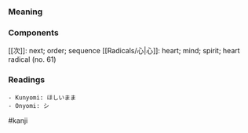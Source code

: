 ### Meaning



### Components

[[次]]: next; order; sequence [[Radicals/心|心]]: heart; mind; spirit; heart radical (no. 61)

### Readings

```
- Kunyomi: ほしいまま
- Onyomi: シ
```

#kanji